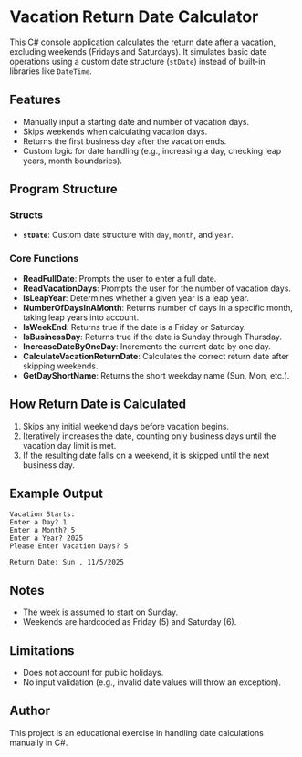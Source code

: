 # Vacation Return Date Calculator

This C# console application calculates the return date after a vacation, excluding weekends (Fridays and Saturdays). It simulates basic date operations using a custom date structure (`stDate`) instead of built-in libraries like `DateTime`.

## Features

- Manually input a starting date and number of vacation days.
- Skips weekends when calculating vacation days.
- Returns the first business day after the vacation ends.
- Custom logic for date handling (e.g., increasing a day, checking leap years, month boundaries).

## Program Structure

### Structs
- **`stDate`**: Custom date structure with `day`, `month`, and `year`.

### Core Functions
- **ReadFullDate**: Prompts the user to enter a full date.
- **ReadVacationDays**: Prompts the user for the number of vacation days.
- **IsLeapYear**: Determines whether a given year is a leap year.
- **NumberOfDaysInAMonth**: Returns number of days in a specific month, taking leap years into account.
- **IsWeekEnd**: Returns true if the date is a Friday or Saturday.
- **IsBusinessDay**: Returns true if the date is Sunday through Thursday.
- **IncreaseDateByOneDay**: Increments the current date by one day.
- **CalculateVacationReturnDate**: Calculates the correct return date after skipping weekends.
- **GetDayShortName**: Returns the short weekday name (Sun, Mon, etc.).

## How Return Date is Calculated
1. Skips any initial weekend days before vacation begins.
2. Iteratively increases the date, counting only business days until the vacation day limit is met.
3. If the resulting date falls on a weekend, it is skipped until the next business day.

## Example Output
```
Vacation Starts:
Enter a Day? 1
Enter a Month? 5
Enter a Year? 2025
Please Enter Vacation Days? 5

Return Date: Sun , 11/5/2025
```

## Notes
- The week is assumed to start on Sunday.
- Weekends are hardcoded as Friday (5) and Saturday (6).

## Limitations
- Does not account for public holidays.
- No input validation (e.g., invalid date values will throw an exception).

## Author
This project is an educational exercise in handling date calculations manually in C#.


